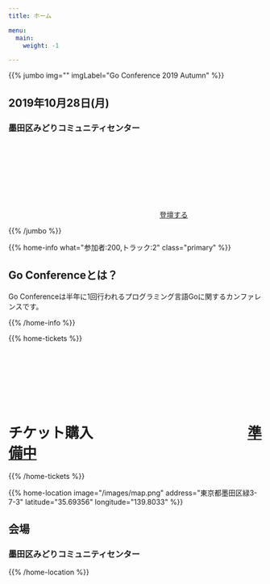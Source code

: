 ```yaml
---
title: ホーム

menu:
  main:
    weight: -1

---
```



{{% jumbo img="" imgLabel="Go Conference 2019 Autumn" %}}

## 2019年10月28日(月) 
### 墨田区みどりコミュニティセンター

<a class="btn primary btn-lg" href="https://www.papercall.io/gocon-tokyo-2019-autumn">
    <svg class="icon icon-cfp"><use xlink:href="#cfp"></use></svg>登壇する
</a>

{{% /jumbo %}}

{{% home-info what="参加者:200,トラック:2" class="primary" %}}
## Go Conferenceとは？

Go Conferenceは半年に1回行われるプログラミング言語Goに関するカンファレンスです。

{{% /home-info %}}

<!-- ... -->
<!-- ... -->
<!-- ... -->

{{% home-tickets %}}
# チケット購入 <a class="btn primary" href="#" target="_blank"><svg class="icon icon-cfp"><use xlink:href="#ticket"></use></svg>準備中</a>

<!--
<ul>
<li>{{< ticket name="一般参加者"
           starts="2019-07-31"
           ends="2019-04-25"
           price="xxx yen"
           info=""
           soldOut="true"
           url="" >}}</li>
</ul>
-->

{{% /home-tickets %}}


<!-- ... -->

{{% home-location
    image="/images/map.png"
    address="東京都墨田区緑3-7-3"
    latitude="35.69356"
    longitude="139.8033" %}}

## 会場

### 墨田区みどりコミュニティセンター


{{% /home-location %}}

<!-- ... -->
